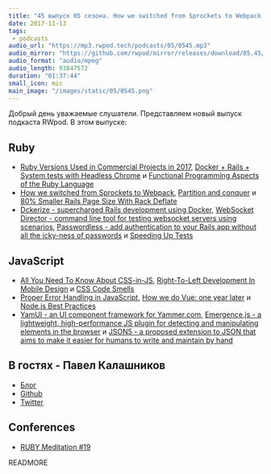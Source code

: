 ```yaml
---
title: "45 выпуск 05 сезона. How we switched from Sprockets to Webpack, CSS Code Smells, WebSocket Director, JSON5 и прочее"
date: 2017-11-13
tags:
 - podcasts
audio_url: "https://mp3.rwpod.tech/podcasts/05/0545.mp3"
audio_mirror: "https://github.com/rwpod/mirror/releases/download/05.45/0545.mp3"
audio_format: "audio/mpeg"
audio_length: 93847572
duration: "01:37:44"
small_icon: mic
main_image: "/images/static/05/0545.png"
---
```


Добрый день уважаемые слушатели. Представляем новый выпуск подкаста RWpod. В этом выпуске:

## Ruby

 - [Ruby Versions Used in Commercial Projects in 2017](https://semaphoreci.com/blog/2017/11/08/ruby-versions-used-in-commercial-projects-in-2017.html), [Docker + Rails + System tests with Headless Chrome](https://dev.to/dstull/docker--rails--system-tests-with-headless-chrome-d00) и [Functional Programming Aspects of the Ruby Language](http://gustavocaso.github.io/2017/11/functional-programming-aspects-of-the-ruby-language/)
 - [How we switched from Sprockets to Webpack](https://rossta.net/blog/from-sprockets-to-webpack.html), [Partition and conquer](https://evilmartians.com/chronicles/partition-and-conquer) и [80% Smaller Rails Page Size With Rack Deflate](https://www.schneems.com/2017/11/08/80-smaller-rails-footprint-with-rack-deflate/)
 - [Dckerize - supercharged Rails development using Docker](https://github.com/pacuna/dckerize), [WebSocket Director - command line tool for testing websocket servers using scenarios](https://github.com/palkan/wsdirector), [Passwordless - add authentication to your Rails app without all the icky-ness of passwords](https://github.com/mikker/passwordless) и [Speeding Up Tests](https://www.driftingruby.com/episodes/speeding-up-tests)

## JavaScript

 - [All You Need To Know About CSS-in-JS](https://hackernoon.com/all-you-need-to-know-about-css-in-js-984a72d48ebc), [Right-To-Left Development In Mobile Design](https://www.smashingmagazine.com/2017/11/right-to-left-mobile-design/) и [CSS Code Smells](https://css-tricks.com/css-code-smells/)
 - [Proper Error Handling in JavaScript](https://scotch.io/tutorials/proper-error-handling-in-javascript), [How we do Vue: one year later](https://about.gitlab.com/2017/11/09/gitlab-vue-one-year-later/) и [Node.js Best Practices](https://github.com/i0natan/nodebestpractices)
 - [YamUI - an UI component framework for Yammer.com](https://microsoft.github.io/YamUI/), [Emergence.js - a lightweight, high-performance JS plugin for detecting and manipulating elements in the browser](https://xtianmiller.github.io/emergence.js/) и [JSON5 - a proposed extension to JSON that aims to make it easier for humans to write and maintain by hand](http://json5.org/)

## В гостях - Павел Калашников

  - [Блог](http://pavelkalashnikov.tumblr.com/)
  - [Github](https://github.com/kalashnikovisme)
  - [Twitter](https://twitter.com/kalashnikovisme)

## Conferences

 - [RUBY Meditation #19](http://www.rubymeditation.com/)

READMORE
